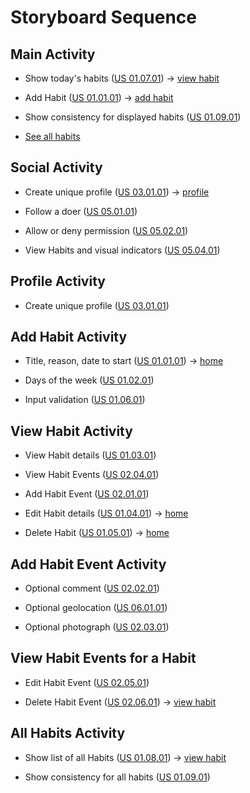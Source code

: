 # Storyboard Sequence

## <a name="main"></a>Main Activity

- Show today's habits ([US 01.07.01](https://github.com/CMPUT301F21T44/HelloHabits/issues/7)) -> [view habit](#view-habit)

- Add Habit ([US 01.01.01](https://github.com/CMPUT301F21T44/HelloHabits/issues/1)) -> [add habit](#add-habit)

- Show consistency for displayed habits ([US 01.09.01](https://github.com/CMPUT301F21T44/HelloHabits/issues/9))

- [See all habits](#all-habits)

## <a name="social"></a>Social Activity

- Create unique profile ([US 03.01.01](https://github.com/CMPUT301F21T44/HelloHabits/issues/22)) -> [profile](#profile)

- Follow a doer ([US 05.01.01](https://github.com/CMPUT301F21T44/HelloHabits/issues/22))

- Allow or deny permission ([US 05.02.01](https://github.com/CMPUT301F21T44/HelloHabits/issues/23))

- View Habits and visual indicators ([US 05.04.01](https://github.com/CMPUT301F21T44/HelloHabits/issues/24))

## <a name="profile"></a>Profile Activity

- Create unique profile ([US 03.01.01](https://github.com/CMPUT301F21T44/HelloHabits/issues/22))

## <a name="add-habit"></a>Add Habit Activity

- Title, reason, date to start ([US 01.01.01](https://github.com/CMPUT301F21T44/HelloHabits/issues/1)) -> [home](#main)

- Days of the week ([US 01.02.01](https://github.com/CMPUT301F21T44/HelloHabits/issues/2))

- Input validation ([US 01.06.01](https://github.com/CMPUT301F21T44/HelloHabits/issues/6))

## <a name="view-habit"></a>View Habit Activity

- View Habit details ([US 01.03.01](https://github.com/CMPUT301F21T44/HelloHabits/issues/3))

- View Habit Events ([US 02.04.01](https://github.com/CMPUT301F21T44/HelloHabits/issues/19))

- Add Habit Event ([US 02.01.01](https://github.com/CMPUT301F21T44/HelloHabits/issues/16))

- Edit Habit details ([US 01.04.01](https://github.com/CMPUT301F21T44/HelloHabits/issues/4)) -> [home](#main)

- Delete Habit ([US 01.05.01](https://github.com/CMPUT301F21T44/HelloHabits/issues/5)) -> [home](#main)

## <a name="add-habit-event"></a>Add Habit Event Activity

- Optional comment ([US 02.02.01](https://github.com/CMPUT301F21T44/HelloHabits/issues/16))

- Optional geolocation ([US 06.01.01](https://github.com/CMPUT301F21T44/HelloHabits/issues/25))

- Optional photograph ([US 02.03.01](https://github.com/CMPUT301F21T44/HelloHabits/issues/18))

## <a name="view-habit-event"></a>View Habit Events for a Habit

- Edit Habit Event ([US 02.05.01](https://github.com/CMPUT301F21T44/HelloHabits/issues/20))

- Delete Habit Event ([US 02.06.01](https://github.com/CMPUT301F21T44/HelloHabits/issues/21)) -> [view habit](#view-habit)

## <a name="all-habits"></a>All Habits Activity

- Show list of all Habits ([US 01.08.01](https://github.com/CMPUT301F21T44/HelloHabits/issues/8)) -> [view habit](#view-habit)

- Show consistency for all habits ([US 01.09.01](https://github.com/CMPUT301F21T44/HelloHabits/issues/9))
